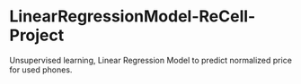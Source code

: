 # LinearRegressionModel-ReCell-Project
Unsupervised learning, Linear Regression Model to predict normalized price for used phones.
